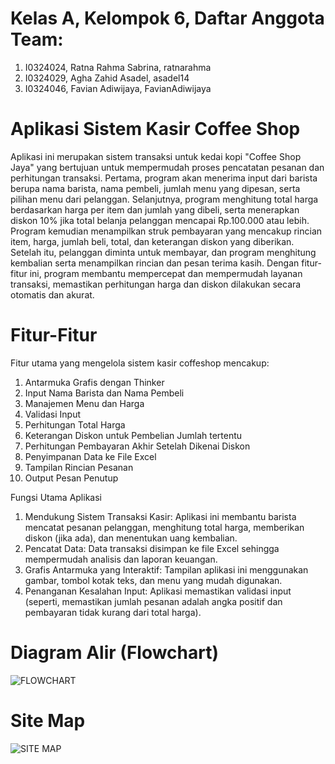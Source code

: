 # Kelas A, Kelompok 6, Daftar Anggota Team:
1. I0324024, Ratna Rahma Sabrina, ratnarahma
2. I0324029, Agha Zahid Asadel, asadel14
3. I0324046, Favian Adiwijaya, FavianAdiwijaya

# Aplikasi Sistem Kasir Coffee Shop
Aplikasi ini merupakan sistem transaksi untuk kedai kopi "Coffee Shop Jaya" yang bertujuan untuk mempermudah proses pencatatan pesanan dan perhitungan transaksi. Pertama, program akan menerima input dari barista berupa nama barista, nama pembeli, jumlah menu yang dipesan, serta pilihan menu dari pelanggan. Selanjutnya, program menghitung total harga berdasarkan harga per item dan jumlah yang dibeli, serta menerapkan diskon 10% jika total belanja pelanggan mencapai Rp.100.000 atau lebih. Program kemudian menampilkan struk pembayaran yang mencakup rincian item, harga, jumlah beli, total, dan keterangan diskon yang diberikan. Setelah itu, pelanggan diminta untuk membayar, dan program menghitung kembalian serta menampilkan rincian dan pesan terima kasih. Dengan fitur-fitur ini, program membantu mempercepat dan mempermudah layanan transaksi, memastikan perhitungan harga dan diskon dilakukan secara otomatis dan akurat.

# Fitur-Fitur
Fitur utama yang mengelola sistem kasir coffeshop mencakup:
1. Antarmuka Grafis dengan Thinker
2. Input Nama Barista dan Nama Pembeli
3. Manajemen Menu dan Harga
4. Validasi Input
5. Perhitungan Total Harga
6. Keterangan Diskon untuk Pembelian Jumlah tertentu
7. Perhitungan Pembayaran Akhir Setelah Dikenai Diskon
8. Penyimpanan Data ke File Excel
9. Tampilan Rincian Pesanan
10. Output Pesan Penutup

Fungsi Utama Aplikasi
1. Mendukung Sistem Transaksi Kasir: Aplikasi ini membantu barista mencatat pesanan pelanggan, menghitung total harga, memberikan diskon (jika ada), dan menentukan uang kembalian.
2. Pencatat Data: Data transaksi disimpan ke file Excel sehingga mempermudah analisis dan laporan keuangan.
3. Grafis Antarmuka yang Interaktif: Tampilan aplikasi ini menggunakan gambar, tombol kotak teks, dan menu yang mudah digunakan.
4. Penanganan Kesalahan Input: Aplikasi memastikan validasi input (seperti, memastikan jumlah pesanan adalah angka positif dan pembayaran tidak kurang dari total harga).

# Diagram Alir (Flowchart)
![FLOWCHART](https://github.com/user-attachments/assets/2e04e0e4-8e71-45d2-9b82-387ef75c5316)

# Site Map
![SITE MAP](https://github.com/user-attachments/assets/d9db3f97-9d94-4e70-827b-235605b40d6a)
